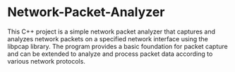 # Network-Packet-Analyzer
This C++ project is a simple network packet analyzer that captures and analyzes network packets on a specified network interface using the libpcap library. The program provides a basic foundation for packet capture and can be extended to analyze and process packet data according to various network protocols.
